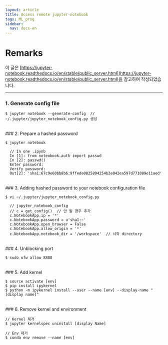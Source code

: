 ```yaml
---
layout: article
title: Access remote jupyter-notebook
tags: ML_prog
sidebar:
  nav: docs-en
---
```


# Remarks
이 글은 [https://jupyter-notebook.readthedocs.io/en/stable/public_server.html](https://jupyter-notebook.readthedocs.io/en/stable/public_server.html)을 참고하여 작성되었습니다.

<!--more-->

---

### 1. Generate config file

    $ jupyter notebook --generate-config  // ~/.jupyter/jupyter_notebook_config.py 생성

<br>
### 2. Prepare a hashed password

    $ jupyter notebook

      // In one .ipynb
      In [1]: from noteobook.auth import passwd
      In [2]: passwd()
      Enter password:
      Verify password:
      Out[2]: 'sha1:67c9e60bb8b6:9ffede0825894254b2e042ea597d771089e11aed'

<br>
### 3. Adding hashed password to your notebook configuration file

    $ vi ~/.jupyter/jupyter_notebook_config.py

      // jupyter_notebook_config
      // c = get_config()  // 안 될 경우 추가
      c.NotebookApp.ip = '*'
      c.NotebookApp.password = u'sha1:~'
      c.NotebookApp.open_browser = False
      c.NotebookApp.allow_origin = '*'
      c.NotebookApp.notebook_dir = '/workspace'  // 시작 directory

<br>
### 4. Unblocking port

    $ sudo ufw allow 8888

<br>
### 5. Add kernel

    $ source activate [env]
    $ pip install ipykernel
    $ python -m ipykernel install --user --name [env] --display-name "[display name]"

<br>
### 6. Remove kernel and environment

    // Kernel 제거
    $ jupyter kernelspec uninstall [display Name]

    // Env 제거
    $ conda env remove --name [env]
